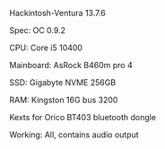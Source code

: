 Hackintosh-Ventura 13.7.6

Spec: OC 0.9.2 

CPU: Core i5 10400

Mainboard: AsRock B460m pro 4

SSD: Gigabyte NVME 256GB

RAM: Kingston 16G bus 3200

Kexts for Orico BT403 bluetooth dongle

Working: All, contains audio output
